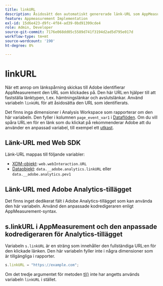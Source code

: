 ```yaml
---
title: linkURL
description: Åsidosätt den automatiskt genererade länk-URL som AppMeasurement använder i länkspårningsanrop.
feature: Appmeasurement Implementation
exl-id: 15d6e423-d9fc-4f84-ad39-0bd91399cde4
role: Admin, Developer
source-git-commit: 7176e068dd05c5589d741f3194d2ad5d795e017d
workflow-type: tm+mt
source-wordcount: '190'
ht-degree: 0%

---
```


# linkURL

När ett anrop om länkspårning skickas till Adobe identifierar AppMeasurement den URL som klickades på. Den här URL:en hjälper till att fastställa länktypen, t.ex. hämtningslänkar och avslutslänkar. Använd variabeln `linkURL` för att åsidosätta den URL som identifierats.

Det finns inga dimensioner i Analysis Workspace som rapporterar om den här variabeln. Den fyller i kolumnen `page_event_var1` i [Dataflöden](/help/export/analytics-data-feed/data-feed-overview.md). Om du vill spåra URL:en för en länk som du klickat på rekommenderar Adobe att du använder en anpassad variabel, till exempel ett [utkast](../page-vars/prop.md).

## Länk-URL med Web SDK

Länk-URL mappas till följande variabler:

* [XDM-objekt](/help/implement/aep-edge/xdm-var-mapping.md): `web.webInteraction.URL`
* [Dataobjekt](/help/implement/aep-edge/data-var-mapping.md): `data.__adobe.analytics.linkURL` eller `data.__adobe.analytics.pev1`

## Länk-URL med Adobe Analytics-tillägget

Det finns inget dedikerat fält i Adobe Analytics-tillägget som kan använda den här variabeln. Använd den anpassade kodredigeraren enligt AppMeasurement-syntax.

## s.linkURL i AppMeasurement och den anpassade kodredigeraren för Analytics-tillägget

Variabeln `s.linkURL` är en sträng som innehåller den fullständiga URL:en för den klickade länken. Den här variabeln fyller inte i några dimensioner som är tillgängliga i rapporter.

```js
s.linkURL = "https://example.com";
```

Om det tredje argumentet för metoden [tl()](../functions/tl-method.md) inte har angetts används variabeln `linkURL` i stället.
